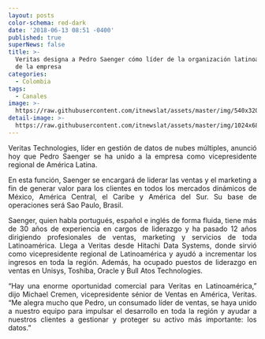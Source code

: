 ```yaml
---
layout: posts
color-schema: red-dark
date: '2018-06-13 08:51 -0400'
published: true
superNews: false
title: >-
  Veritas designa a Pedro Saenger cómo líder de la organización latinoamericana
  de la empresa 
categories:
  - Colombia
tags:
  - Canales
image: >-
  https://raw.githubusercontent.com/itnewslat/assets/master/img/540x320/Veritas-p.jpg
detail-image: >-
  https://raw.githubusercontent.com/itnewslat/assets/master/img/1024x680/Veritas-g.jpg
---
```

<p style="text-align: justify;">Veritas Technologies, líder en gestión de datos de nubes múltiples, anunció hoy que Pedro Saenger se ha unido a la empresa como vicepresidente regional de América Latina.</p>

<p style="text-align: justify;">En esta función, Saenger se encargará de liderar las ventas y el marketing a fin de generar valor para los clientes en todos los mercados dinámicos de México, América Central, el Caribe y América del Sur. Su base de operaciones será Sao Paulo, Brasil.</p> 

<p style="text-align: justify;">Saenger, quien habla portugués, español e inglés de forma fluida, tiene más de 30 años de experiencia en cargos de liderazgo y ha pasado 12 años dirigiendo profesionales de ventas, marketing y servicios de toda Latinoamérica. Llega a Veritas desde Hitachi Data Systems, donde sirvió como vicepresidente regional de Latinoamérica y ayudó a incrementar los ingresos en toda la región. Además, ha ocupado puestos de liderazgo en ventas en Unisys, Toshiba, Oracle y Bull Atos Technologies.</p>

<p style="text-align: justify;">“Hay una enorme oportunidad comercial para Veritas en Latinoamérica,” dijo Michael Cremen, vicepresidente sénior de Ventas en América, Veritas. “Me alegra mucho que Pedro, un consumado líder de ventas, se haya unido a nuestro equipo para impulsar el desarrollo en toda la región y ayudar a nuestros clientes a gestionar y proteger su activo más importante: los datos.” </p>